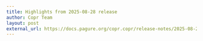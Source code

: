 ```yaml
---
title: Highlights from 2025-08-28 release
author: Copr Team
layout: post
external_url: https://docs.pagure.org/copr.copr/release-notes/2025-08-28.html
---
```

